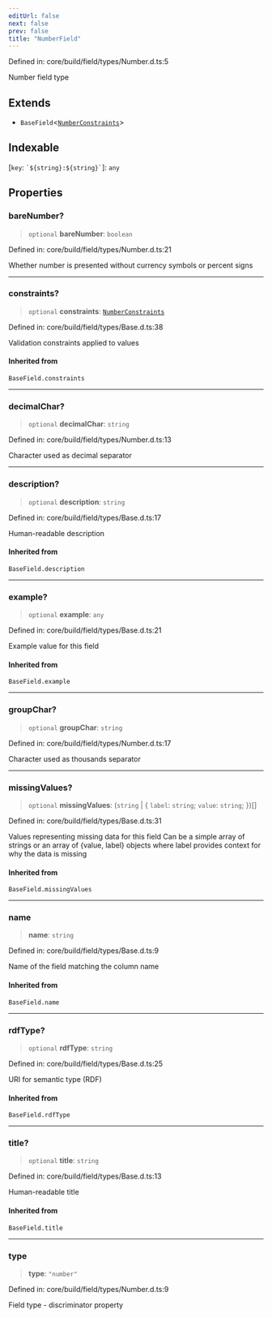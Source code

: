 ```yaml
---
editUrl: false
next: false
prev: false
title: "NumberField"
---
```


Defined in: core/build/field/types/Number.d.ts:5

Number field type

## Extends

- `BaseField`\<[`NumberConstraints`](/reference/dpkit/numberconstraints/)\>

## Indexable

\[`key`: `` `${string}:${string}` ``\]: `any`

## Properties

### bareNumber?

> `optional` **bareNumber**: `boolean`

Defined in: core/build/field/types/Number.d.ts:21

Whether number is presented without currency symbols or percent signs

***

### constraints?

> `optional` **constraints**: [`NumberConstraints`](/reference/dpkit/numberconstraints/)

Defined in: core/build/field/types/Base.d.ts:38

Validation constraints applied to values

#### Inherited from

`BaseField.constraints`

***

### decimalChar?

> `optional` **decimalChar**: `string`

Defined in: core/build/field/types/Number.d.ts:13

Character used as decimal separator

***

### description?

> `optional` **description**: `string`

Defined in: core/build/field/types/Base.d.ts:17

Human-readable description

#### Inherited from

`BaseField.description`

***

### example?

> `optional` **example**: `any`

Defined in: core/build/field/types/Base.d.ts:21

Example value for this field

#### Inherited from

`BaseField.example`

***

### groupChar?

> `optional` **groupChar**: `string`

Defined in: core/build/field/types/Number.d.ts:17

Character used as thousands separator

***

### missingValues?

> `optional` **missingValues**: (`string` \| \{ `label`: `string`; `value`: `string`; \})[]

Defined in: core/build/field/types/Base.d.ts:31

Values representing missing data for this field
Can be a simple array of strings or an array of {value, label} objects
where label provides context for why the data is missing

#### Inherited from

`BaseField.missingValues`

***

### name

> **name**: `string`

Defined in: core/build/field/types/Base.d.ts:9

Name of the field matching the column name

#### Inherited from

`BaseField.name`

***

### rdfType?

> `optional` **rdfType**: `string`

Defined in: core/build/field/types/Base.d.ts:25

URI for semantic type (RDF)

#### Inherited from

`BaseField.rdfType`

***

### title?

> `optional` **title**: `string`

Defined in: core/build/field/types/Base.d.ts:13

Human-readable title

#### Inherited from

`BaseField.title`

***

### type

> **type**: `"number"`

Defined in: core/build/field/types/Number.d.ts:9

Field type - discriminator property
